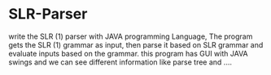 # SLR-Parser
write the SLR (1) parser with JAVA programming Language, The program gets the SLR (1) grammar as input, then parse it based on SLR grammar and evaluate inputs based on the grammar.
this program has GUI with JAVA swings and we can see different information like parse tree and ....
